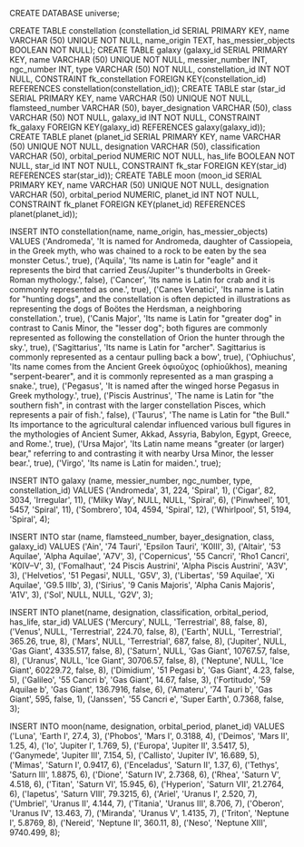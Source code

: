 CREATE DATABASE universe;

CREATE TABLE constellation (constellation_id SERIAL PRIMARY KEY, name VARCHAR (50) UNIQUE NOT NULL, name_origin TEXT, has_messier_objects BOOLEAN NOT NULL);
CREATE TABLE galaxy (galaxy_id SERIAL PRIMARY KEY, name VARCHAR (50) UNIQUE NOT NULL, messier_number INT, ngc_number INT, type VARCHAR (50) NOT NULL, constellation_id INT NOT NULL, CONSTRAINT fk_constellation FOREIGN KEY(constellation_id) REFERENCES constellation(constellation_id));
CREATE TABLE star (star_id SERIAL PRIMARY KEY, name VARCHAR (50) UNIQUE NOT NULL, flamsteed_number VARCHAR (50), bayer_designation VARCHAR (50), class VARCHAR (50) NOT NULL, galaxy_id INT NOT NULL, CONSTRAINT fk_galaxy FOREIGN KEY(galaxy_id) REFERENCES galaxy(galaxy_id));
CREATE TABLE planet (planet_id SERIAL PRIMARY KEY, name VARCHAR (50) UNIQUE NOT NULL, designation VARCHAR (50), classification VARCHAR (50), orbital_period NUMERIC NOT NULL, has_life BOOLEAN NOT NULL, star_id INT NOT NULL, CONSTRAINT fk_star FOREIGN KEY(star_id) REFERENCES star(star_id));
CREATE TABLE moon (moon_id SERIAL PRIMARY KEY, name VARCHAR (50) UNIQUE NOT NULL, designation VARCHAR (50), orbital_period NUMERIC, planet_id INT NOT NULL, CONSTRAINT fk_planet FOREIGN KEY(planet_id) REFERENCES planet(planet_id));

INSERT INTO constellation(name, name_origin, has_messier_objects) VALUES
('Andromeda', 'It is named for Andromeda, daughter of Cassiopeia, in the Greek myth, who was chained to a rock to be eaten by the sea monster Cetus.', true),
('Aquila', 'Its name is Latin for "eagle" and it represents the bird that carried Zeus/Jupiter''s thunderbolts in Greek-Roman mythology.', false),
('Cancer', 'Its name is Latin for crab and it is commonly represented as one.', true),
('Canes Venatici', 'Its name is Latin for "hunting dogs", and the constellation is often depicted in illustrations as representing the dogs of Boötes the Herdsman, a neighboring constellation.', true),
('Canis Major', 'Its name is Latin for "greater dog" in contrast to Canis Minor, the "lesser dog"; both figures are commonly represented as following the constellation of Orion the hunter through the sky.', true),
('Sagittarius', 'Its name is Latin for "archer". Sagittarius is commonly represented as a centaur pulling back a bow', true),
('Ophiuchus', 'Its name comes from the Ancient Greek ὀφιοῦχος (ophioûkhos), meaning "serpent-bearer", and it is commonly represented as a man grasping a snake.', true),
('Pegasus', 'It is named after the winged horse Pegasus in Greek mythology.', true),
('Piscis Austrinus', 'The name is Latin for "the southern fish", in contrast with the larger constellation Pisces, which represents a pair of fish.', false),
('Taurus', 'The name is Latin for "the Bull." Its importance to the agricultural calendar influenced various bull figures in the mythologies of Ancient Sumer, Akkad, Assyria, Babylon, Egypt, Greece, and Rome.', true),
('Ursa Major', 'Its Latin name means "greater (or larger) bear," referring to and contrasting it with nearby Ursa Minor, the lesser bear.', true),
('Virgo', 'Its name is Latin for maiden.', true);

INSERT INTO galaxy (name, messier_number, ngc_number, type, constellation_id)
VALUES
('Andromeda', 31, 224, 'Spiral', 1),
('Cigar', 82, 3034, 'Irregular', 11),
('Milky Way', NULL, NULL, 'Spiral', 6),
('Pinwheel', 101, 5457, 'Spiral', 11),
('Sombrero', 104, 4594, 'Spiral', 12),
('Whirlpool', 51, 5194, 'Spiral', 4);

INSERT INTO star (name, flamsteed_number, bayer_designation, class, galaxy_id)
VALUES
('Ain', '74 Tauri', 'Epsilon Tauri', 'K0III', 3),
('Altair', '53 Aquilae', 'Alpha Aquilae', 'A7V', 3),
('Copernicus', '55 Cancri', 'Rho1 Cancri', 'K0IV–V', 3),
('Fomalhaut', '24 Piscis Austrini', 'Alpha Piscis Austrini', 'A3V', 3),
('Helvetios', '51 Pegasi', NULL, 'G5V', 3),
('Libertas', '59 Aquilae', 'Xi Aquilae', 'G9.5 IIIb', 3),
('Sirius', '9 Canis Majoris', 'Alpha Canis Majoris', 'A1V', 3),
('Sol', NULL, NULL, 'G2V', 3);

INSERT INTO planet(name, designation, classification, orbital_period, has_life, star_id)
VALUES
('Mercury', NULL, 'Terrestrial', 88, false, 8),
('Venus', NULL, 'Terrestrial', 224.70, false, 8),
('Earth', NULL, 'Terrestrial', 365.26, true, 8),
('Mars', NULL, 'Terrestrial', 687, false, 8),
('Jupiter', NULL, 'Gas Giant', 4335.517, false, 8),
('Saturn', NULL, 'Gas Giant', 10767.57, false, 8),
('Uranus', NULL, 'Ice Giant', 30706.57, false, 8),
('Neptune', NULL, 'Ice Giant', 60229.72, false, 8),
('Dimidium', '51 Pegasi b', 'Gas Giant', 4.23, false, 5),
('Galileo', '55 Cancri b', 'Gas Giant', 14.67, false, 3),
('Fortitudo', '59 Aquilae b', 'Gas Giant', 136.7916, false, 6),
('Amateru', '74 Tauri b', 'Gas Giant', 595, false, 1),
('Janssen', '55 Cancri e', 'Super Earth', 0.7368, false, 3);

INSERT INTO moon(name, designation, orbital_period, planet_id)
VALUES
('Luna', 'Earth I', 27.4, 3),
('Phobos', 'Mars I', 0.3188, 4),
('Deimos', 'Mars II', 1.25, 4),
('Io', 'Jupiter I', 1.769, 5),
('Europa', 'Jupiter II', 3.5417, 5),
('Ganymede', 'Jupiter III', 7.154, 5),
('Callisto', 'Jupiter IV', 16.689, 5),
('Mimas', 'Saturn I', 0.9417, 6),
('Enceladus', 'Saturn II', 1.37, 6),
('Tethys', 'Saturn III', 1.8875, 6),
('Dione', 'Saturn IV', 2.7368, 6),
('Rhea', 'Saturn V', 4.518, 6),
('Titan', 'Saturn VI', 15.945, 6),
('Hyperion', 'Saturn VII', 21.2764, 6),
('Iapetus', 'Saturn VIII', 79.3215, 6),
('Ariel', 'Uranus I', 2.520, 7),
('Umbriel', 'Uranus II', 4.144, 7),
('Titania', 'Uranus III', 8.706, 7),
('Oberon', 'Uranus IV', 13.463, 7),
('Miranda', 'Uranus V', 1.4135, 7),
('Triton', 'Neptune I', 5.8769, 8),
('Nereid', 'Neptune II', 360.11, 8),
('Neso', 'Neptune XIII', 9740.499, 8);
